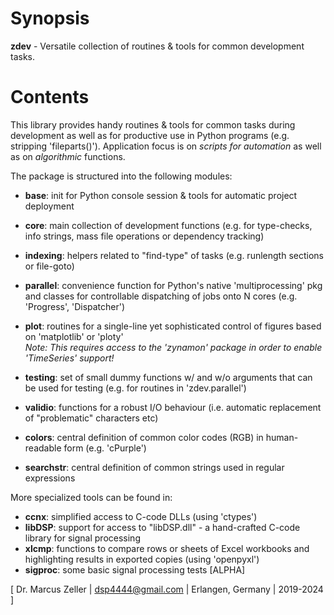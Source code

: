 # Synopsis

**zdev** -  Versatile collection of routines & tools for common development tasks.

# Contents

This library provides handy routines & tools for common tasks during development as well as for productive use in Python programs (e.g. stripping 'fileparts()'). Application focus is on *scripts for automation* as well as on *algorithmic* functions.

The package is structured into the following modules:  

- **base**: init for Python console session & tools for automatic project deployment

- **core**: main collection of development functions (e.g. for type-checks, info strings, mass file operations or dependency tracking)

- **indexing**: helpers related to "find-type" of tasks (e.g. runlength sections or file-goto)

- **parallel**: convenience function for Python's native 'multiprocessing' pkg and classes for controllable dispatching of jobs onto N cores (e.g. 'Progress', 'Dispatcher')

- **plot**: routines for a single-line yet sophisticated control of figures based on 'matplotlib' or 'ploty'  
*Note: This requires access to the 'zynamon' package in order to enable 'TimeSeries' support!*

- **testing**: set of small dummy functions w/ and w/o arguments that can be used for testing (e.g. for routines in 'zdev.parallel')

- **validio**: functions for a robust I/O behaviour (i.e. automatic replacement of "problematic" characters etc)

- **colors**: central definition of common color codes (RGB) in human-readable form (e.g. 'cPurple')

- **searchstr**: central definition of common strings used in regular expressions


More specialized tools can be found in:
- **ccnx**: simplified access to C-code DLLs (using 'ctypes')
- **libDSP**: support for access to "libDSP.dll" - a hand-crafted C-code library for signal processing
- **xlcmp**: functions to compare rows or sheets of Excel workbooks and highlighting results in exported copies (using 'openpyxl')
- **sigproc**: some basic signal processing tests [ALPHA]


[ Dr. Marcus Zeller | dsp4444@gmail.com | Erlangen, Germany | 2019-2024 ]